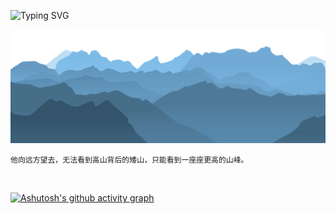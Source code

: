 ![Typing SVG](https://readme-typing-svg.demolab.com/?lines=Hello+there!;Hello+world!)

[![png](mt.png)](https://github.com/Aetherance?tab=repositories)
```
他向远方望去，无法看到高山背后的矮山，只能看到一座座更高的山峰。
```
<br>

<!-- [![Anurag's GitHub stats](https://github-readme-stats.vercel.app/api?username=Aetherance&theme=tokyonight)](https://github.com/anuraghazra/github-readme-stats) ---->

[![Ashutosh's github activity graph](https://github-readme-activity-graph.vercel.app/graph?username=Aetherance&theme=react-dark)](https://github.com/ashutosh00710/github-readme-activity-graph)
